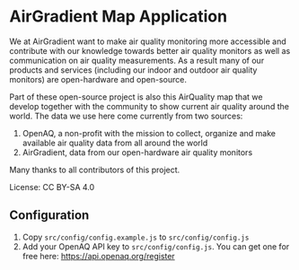 # AirGradient Map Application

We at AirGradient want to make air quality monitoring more accessible and contribute with our knowledge towards better 
air quality monitors as well as communication on air quality measurements. As a result many of our products and services 
(including our indoor and outdoor air quality monitors) are open-hardware and open-source.

Part of these open-source project is also this AirQuality map that we develop together with the community to show 
current air quality around the world. The data we use here come currently from two sources:

1. OpenAQ, a non-profit with the mission to collect, organize and make available air quality data from all around the 
   world 
2. AirGradient, data from our open-hardware air quality monitors

Many thanks to all contributors of this project.

License: CC BY-SA 4.0


## Configuration

1. Copy `src/config/config.example.js` to `src/config/config.js`
2. Add your OpenAQ API key to `src/config/config.js`. You can get one for free here: https://api.openaq.org/register
